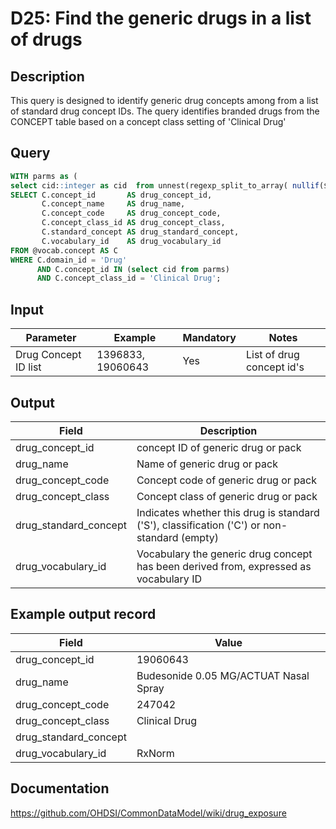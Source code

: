 <!---
Group:drug
Name:D25 Find the generic drugs in a list of drugs
Author:Patrick Ryan
CDM Version: 5.3
-->

# D25: Find the generic drugs in a list of drugs

## Description
This query is designed to identify generic drug concepts among from a list of standard drug concept IDs. The query identifies branded drugs from the CONCEPT table based on a concept class setting of 'Clinical Drug'

## Query
```sql
WITH parms as (
select cid::integer as cid  from unnest(regexp_split_to_array( nullif($1::text, '')::text, '\s*,\s*')) as cid)
SELECT C.concept_id       AS drug_concept_id,
       C.concept_name     AS drug_name,
       C.concept_code     AS drug_concept_code,
       C.concept_class_id AS drug_concept_class,
       C.standard_concept AS drug_standard_concept,
       C.vocabulary_id    AS drug_vocabulary_id
FROM @vocab.concept AS C
WHERE C.domain_id = 'Drug'
      AND C.concept_id IN (select cid from parms)
      AND C.concept_class_id = 'Clinical Drug';
```

## Input

|  Parameter |  Example |  Mandatory |  Notes |
| --- | --- | --- | --- |
|  Drug Concept ID list |  1396833, 19060643 |  Yes | List of drug concept id's |

## Output

|  Field |  Description |
| --- | --- |
|  drug_concept_id |  concept ID of generic drug or pack |
|  drug_name |  Name of generic drug or pack |
|  drug_concept_code |  Concept code of generic drug or pack |
|  drug_concept_class |  Concept class of generic drug or pack |
|  drug_standard_concept |  Indicates whether this drug is standard ('S'), classification ('C') or non-standard (empty) |
|  drug_vocabulary_id |  Vocabulary the generic drug concept has been derived from, expressed as vocabulary ID |

## Example output record

|  Field |  Value |
| --- | --- |
|  drug_concept_id |  19060643 |
|  drug_name |  Budesonide 0.05 MG/ACTUAT Nasal Spray |
|  drug_concept_code |  247042 |
|  drug_concept_class |  Clinical Drug |
|  drug_standard_concept |  |
|  drug_vocabulary_id | RxNorm |

## Documentation
https://github.com/OHDSI/CommonDataModel/wiki/drug_exposure
